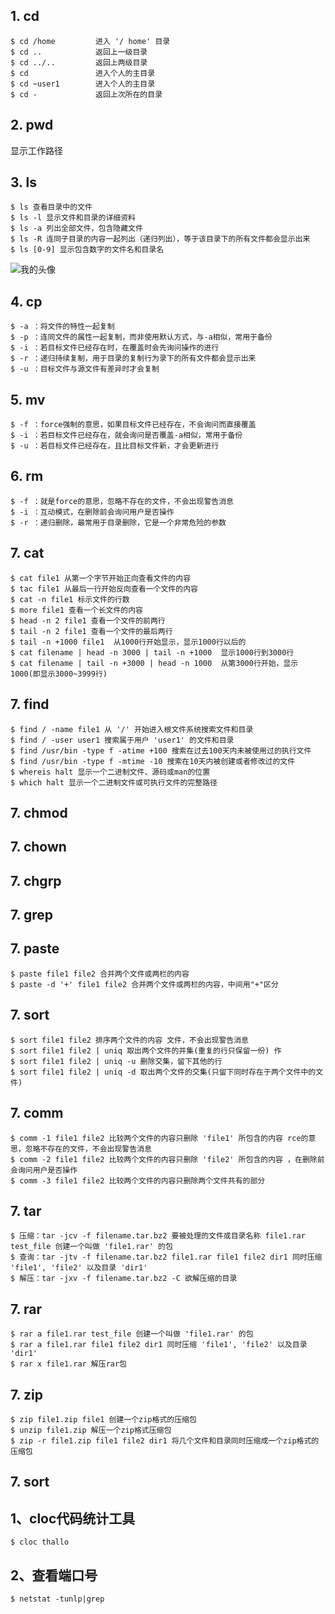 ## 1. cd
```
$ cd /home         进入 '/ home' 目录
$ cd ..            返回上一级目录 
$ cd ../..         返回上两级目录 
$ cd               进入个人的主目录 
$ cd ~user1        进入个人的主目录 
$ cd -             返回上次所在的目录
```

## 2. pwd
显示工作路径

## 3. ls
```
$ ls 查看目录中的文件 
$ ls -l 显示文件和目录的详细资料 
$ ls -a 列出全部文件，包含隐藏文件
$ ls -R 连同子目录的内容一起列出（递归列出），等于该目录下的所有文件都会显示出来  
$ ls [0-9] 显示包含数字的文件名和目录名
```
![我的头像](https://https://github.com/yangzhaowu1/document/picture/rcpPacket.png)

## 4. cp
```
$ -a ：将文件的特性一起复制
$ -p ：连同文件的属性一起复制，而非使用默认方式，与-a相似，常用于备份
$ -i ：若目标文件已经存在时，在覆盖时会先询问操作的进行
$ -r ：递归持续复制，用于目录的复制行为录下的所有文件都会显示出来  
$ -u ：目标文件与源文件有差异时才会复制
```

## 5.  mv
```
$ -f ：force强制的意思，如果目标文件已经存在，不会询问而直接覆盖
$ -i ：若目标文件已经存在，就会询问是否覆盖-a相似，常用于备份
$ -u ：若目标文件已经存在，且比目标文件新，才会更新进行 
```
## 6. rm
```
$ -f ：就是force的意思，忽略不存在的文件，不会出现警告消息
$ -i ：互动模式，在删除前会询问用户是否操作
$ -r ：递归删除，最常用于目录删除，它是一个非常危险的参数
```
## 7. cat
```
$ cat file1 从第一个字节开始正向查看文件的内容 
$ tac file1 从最后一行开始反向查看一个文件的内容 
$ cat -n file1 标示文件的行数 
$ more file1 查看一个长文件的内容 
$ head -n 2 file1 查看一个文件的前两行 
$ tail -n 2 file1 查看一个文件的最后两行 
$ tail -n +1000 file1  从1000行开始显示，显示1000行以后的
$ cat filename | head -n 3000 | tail -n +1000  显示1000行到3000行
$ cat filename | tail -n +3000 | head -n 1000  从第3000行开始，显示1000(即显示3000~3999行)
```

## 7. find
```
$ find / -name file1 从 '/' 开始进入根文件系统搜索文件和目录 
$ find / -user user1 搜索属于用户 'user1' 的文件和目录 
$ find /usr/bin -type f -atime +100 搜索在过去100天内未被使用过的执行文件 
$ find /usr/bin -type f -mtime -10 搜索在10天内被创建或者修改过的文件 
$ whereis halt 显示一个二进制文件、源码或man的位置 
$ which halt 显示一个二进制文件或可执行文件的完整路径
```

## 7. chmod
## 7. chown
## 7. chgrp
## 7. grep

## 7. paste
```
$ paste file1 file2 合并两个文件或两栏的内容 
$ paste -d '+' file1 file2 合并两个文件或两栏的内容，中间用"+"区分
```
## 7. sort
```
$ sort file1 file2 排序两个文件的内容 文件，不会出现警告消息
$ sort file1 file2 | uniq 取出两个文件的并集(重复的行只保留一份) 作
$ sort file1 file2 | uniq -u 删除交集，留下其他的行 
$ sort file1 file2 | uniq -d 取出两个文件的交集(只留下同时存在于两个文件中的文件)
```

## 7. comm
```
$ comm -1 file1 file2 比较两个文件的内容只删除 'file1' 所包含的内容 rce的意思，忽略不存在的文件，不会出现警告消息
$ comm -2 file1 file2 比较两个文件的内容只删除 'file2' 所包含的内容 ，在删除前会询问用户是否操作
$ comm -3 file1 file2 比较两个文件的内容只删除两个文件共有的部分
```
## 7. tar
```
$ 压缩：tar -jcv -f filename.tar.bz2 要被处理的文件或目录名称 file1.rar test_file 创建一个叫做 'file1.rar' 的包 
$ 查询：tar -jtv -f filename.tar.bz2 file1.rar file1 file2 dir1 同时压缩 'file1', 'file2' 以及目录 'dir1' 
$ 解压：tar -jxv -f filename.tar.bz2 -C 欲解压缩的目录
```

## 7. rar
```
$ rar a file1.rar test_file 创建一个叫做 'file1.rar' 的包 
$ rar a file1.rar file1 file2 dir1 同时压缩 'file1', 'file2' 以及目录 'dir1' 
$ rar x file1.rar 解压rar包
```

## 7. zip
```
$ zip file1.zip file1 创建一个zip格式的压缩包 
$ unzip file1.zip 解压一个zip格式压缩包 
$ zip -r file1.zip file1 file2 dir1 将几个文件和目录同时压缩成一个zip格式的压缩包
```

## 7. sort

## 1、cloc代码统计工具
```
$ cloc thallo
```

## 2、查看端口号
```
$ netstat -tunlp|grep
```